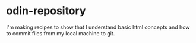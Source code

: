 # odin-repository

I'm making recipes to show that I understand basic html
concepts and how to commit files from my local machine
to git.